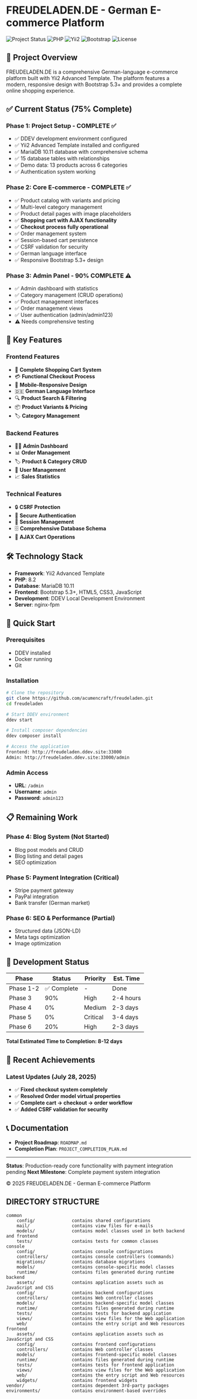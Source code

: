 # FREUDELADEN.DE - German E-commerce Platform

![Project Status](https://img.shields.io/badge/Status-75%25%20Complete-yellow)
![PHP](https://img.shields.io/badge/PHP-8.2-blue)
![Yii2](https://img.shields.io/badge/Yii2-Framework-green)
![Bootstrap](https://img.shields.io/badge/Bootstrap-5.3-purple)
![License](https://img.shields.io/badge/License-Private-red)

## 🏪 Project Overview

FREUDELADEN.DE is a comprehensive German-language e-commerce platform built with Yii2 Advanced Template. The platform features a modern, responsive design with Bootstrap 5.3+ and provides a complete online shopping experience.

## ✅ Current Status (75% Complete)

### **Phase 1: Project Setup - COMPLETE** ✅
- ✅ DDEV development environment configured
- ✅ Yii2 Advanced Template installed and configured
- ✅ MariaDB 10.11 database with comprehensive schema
- ✅ 15 database tables with relationships
- ✅ Demo data: 13 products across 6 categories
- ✅ Authentication system working

### **Phase 2: Core E-commerce - COMPLETE** ✅
- ✅ Product catalog with variants and pricing
- ✅ Multi-level category management
- ✅ Product detail pages with image placeholders
- ✅ **Shopping cart with AJAX functionality**
- ✅ **Checkout process fully operational**
- ✅ Order management system
- ✅ Session-based cart persistence
- ✅ CSRF validation for security
- ✅ German language interface
- ✅ Responsive Bootstrap 5.3+ design

### **Phase 3: Admin Panel - 90% COMPLETE** ⚠️
- ✅ Admin dashboard with statistics
- ✅ Category management (CRUD operations)
- ✅ Product management interfaces
- ✅ Order management views
- ✅ User authentication (admin/admin123)
- ⚠️ Needs comprehensive testing

## 🚀 Key Features

### **Frontend Features**
- 🛒 **Complete Shopping Cart System**
- 💳 **Functional Checkout Process**
- 📱 **Mobile-Responsive Design**
- 🇩🇪 **German Language Interface**
- 🔍 **Product Search & Filtering**
- 📦 **Product Variants & Pricing**
- 🏷️ **Category Management**

### **Backend Features**
- 👨‍💼 **Admin Dashboard**
- 📊 **Order Management**
- 🏷️ **Product & Category CRUD**
- 👥 **User Management**
- 📈 **Sales Statistics**

### **Technical Features**
- 🔒 **CSRF Protection**
- 🔐 **Secure Authentication**
- 💾 **Session Management**
- 🗄️ **Comprehensive Database Schema**
- 🔄 **AJAX Cart Operations**

## 🛠️ Technology Stack

- **Framework**: Yii2 Advanced Template
- **PHP**: 8.2
- **Database**: MariaDB 10.11
- **Frontend**: Bootstrap 5.3+, HTML5, CSS3, JavaScript
- **Development**: DDEV Local Development Environment
- **Server**: nginx-fpm

## 🚀 Quick Start

### Prerequisites
- DDEV installed
- Docker running
- Git

### Installation

```bash
# Clone the repository
git clone https://github.com/acumencraft/freudeladen.git
cd freudeladen

# Start DDEV environment
ddev start

# Install composer dependencies
ddev composer install

# Access the application
Frontend: http://freudeladen.ddev.site:33000
Admin: http://freudeladen.ddev.site:33000/admin
```

### Admin Access
- **URL**: `/admin`
- **Username**: `admin`
- **Password**: `admin123`

## 📋 Remaining Work

### **Phase 4: Blog System** (Not Started)
- Blog post models and CRUD
- Blog listing and detail pages
- SEO optimization

### **Phase 5: Payment Integration** (Critical)
- Stripe payment gateway
- PayPal integration
- Bank transfer (German market)

### **Phase 6: SEO & Performance** (Partial)
- Structured data (JSON-LD)
- Meta tags optimization
- Image optimization

## 🎯 Development Status

| Phase | Status | Priority | Est. Time |
|-------|--------|----------|-----------|
| Phase 1-2 | ✅ Complete | - | Done |
| Phase 3 | 90% | High | 2-4 hours |
| Phase 4 | 0% | Medium | 2-3 days |
| Phase 5 | 0% | Critical | 3-4 days |
| Phase 6 | 20% | High | 2-3 days |

**Total Estimated Time to Completion: 8-12 days**

## 🔧 Recent Achievements

### **Latest Updates (July 28, 2025)**
- ✅ **Fixed checkout system completely**
- ✅ **Resolved Order model virtual properties**
- ✅ **Complete cart → checkout → order workflow**
- ✅ **Added CSRF validation for security**

## 📞 Documentation

- **Project Roadmap**: `ROADMAP.md`
- **Completion Plan**: `PROJECT_COMPLETION_PLAN.md`

---

**Status**: Production-ready core functionality with payment integration pending
**Next Milestone**: Complete payment system integration

© 2025 FREUDELADEN.DE - German E-commerce Platform

DIRECTORY STRUCTURE
-------------------

```
common
    config/              contains shared configurations
    mail/                contains view files for e-mails
    models/              contains model classes used in both backend and frontend
    tests/               contains tests for common classes    
console
    config/              contains console configurations
    controllers/         contains console controllers (commands)
    migrations/          contains database migrations
    models/              contains console-specific model classes
    runtime/             contains files generated during runtime
backend
    assets/              contains application assets such as JavaScript and CSS
    config/              contains backend configurations
    controllers/         contains Web controller classes
    models/              contains backend-specific model classes
    runtime/             contains files generated during runtime
    tests/               contains tests for backend application    
    views/               contains view files for the Web application
    web/                 contains the entry script and Web resources
frontend
    assets/              contains application assets such as JavaScript and CSS
    config/              contains frontend configurations
    controllers/         contains Web controller classes
    models/              contains frontend-specific model classes
    runtime/             contains files generated during runtime
    tests/               contains tests for frontend application
    views/               contains view files for the Web application
    web/                 contains the entry script and Web resources
    widgets/             contains frontend widgets
vendor/                  contains dependent 3rd-party packages
environments/            contains environment-based overrides
```
